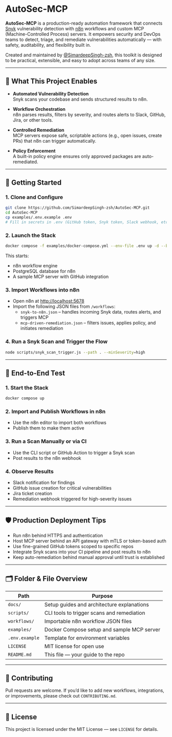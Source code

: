 # AutoSec-MCP

**AutoSec-MCP** is a production-ready automation framework that connects [Snyk](https://snyk.io) vulnerability detection with [n8n](https://n8n.io) workflows and custom MCP (Machine-Controlled Process) servers. It empowers security and DevOps teams to detect, triage, and remediate vulnerabilities automatically — with safety, auditability, and flexibility built in.

Created and maintained by [@SimardeepSingh-zsh](https://github.com/SimardeepSingh-zsh), this toolkit is designed to be practical, extensible, and easy to adopt across teams of any size.

---

## 🔧 What This Project Enables

- **Automated Vulnerability Detection**  
  Snyk scans your codebase and sends structured results to n8n.

- **Workflow Orchestration**  
  n8n parses results, filters by severity, and routes alerts to Slack, GitHub, Jira, or other tools.

- **Controlled Remediation**  
  MCP servers expose safe, scriptable actions (e.g., open issues, create PRs) that n8n can trigger automatically.

- **Policy Enforcement**  
  A built-in policy engine ensures only approved packages are auto-remediated.

---

## 🚀 Getting Started

### 1. Clone and Configure

```bash
git clone https://github.com/SimardeepSingh-zsh/AutoSec-MCP.git
cd AutoSec-MCP
cp examples/.env.example .env
# Fill in secrets in .env (GitHub token, Snyk token, Slack webhook, etc.)
```

### 2. Launch the Stack

```bash
docker compose -f examples/docker-compose.yml --env-file .env up -d --build
```

This starts:
- n8n workflow engine  
- PostgreSQL database for n8n  
- A sample MCP server with GitHub integration

### 3. Import Workflows into n8n

- Open n8n at [http://localhost:5678](http://localhost:5678)  
- Import the following JSON files from `/workflows`:
  - `snyk-to-n8n.json` – handles incoming Snyk data, routes alerts, and triggers MCP
  - `mcp-driven-remediation.json` – filters issues, applies policy, and initiates remediation

### 4. Run a Snyk Scan and Trigger the Flow

```bash
node scripts/snyk_scan_trigger.js --path . --minSeverity=high
```

---

## 🧪 End-to-End Test

### 1. Start the Stack

```bash
docker compose up
```

### 2. Import and Publish Workflows in n8n

- Use the n8n editor to import both workflows  
- Publish them to make them active

### 3. Run a Scan Manually or via CI

- Use the CLI script or GitHub Action to trigger a Snyk scan  
- Post results to the n8n webhook

### 4. Observe Results

- Slack notification for findings  
- GitHub issue creation for critical vulnerabilities  
- Jira ticket creation  
- Remediation webhook triggered for high-severity issues

---

## 🛡 Production Deployment Tips

- Run n8n behind HTTPS and authentication  
- Host MCP server behind an API gateway with mTLS or token-based auth  
- Use fine-grained GitHub tokens scoped to specific repos  
- Integrate Snyk scans into your CI pipeline and post results to n8n  
- Keep auto-remediation behind manual approval until trust is established

---

## 🗂 Folder & File Overview

| Path              | Purpose                                           |
|-------------------|---------------------------------------------------|
| `docs/`           | Setup guides and architecture explanations        |
| `scripts/`        | CLI tools to trigger scans and remediation        |
| `workflows/`      | Importable n8n workflow JSON files                |
| `examples/`       | Docker Compose setup and sample MCP server        |
| `.env.example`    | Template for environment variables                |
| `LICENSE`         | MIT license for open use                          |
| `README.md`       | This file — your guide to the repo                |

---

## 🤝 Contributing

Pull requests are welcome. If you’d like to add new workflows, integrations, or improvements, please check out `CONTRIBUTING.md`.

---

## 📄 License

This project is licensed under the MIT License — see `LICENSE` for details.
